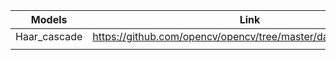| Models       | Link                                                           |
| ------------ | -------------------------------------------------------------- |
| Haar_cascade | https://github.com/opencv/opencv/tree/master/data/haarcascades |
|              |                                                                |
